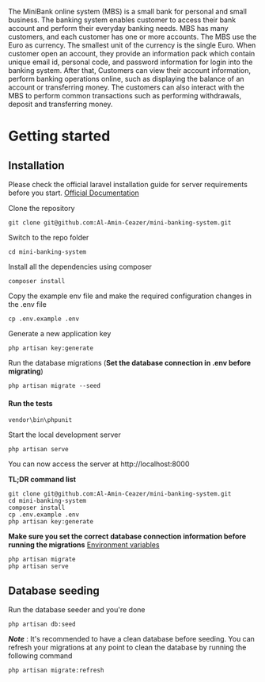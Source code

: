 The MiniBank online system (MBS) is a small bank for personal and small business. The banking
system enables customer to access their bank account and perform their everyday banking needs.
MBS has many customers, and each customer has one or more accounts. The MBS use the Euro as
currency. The smallest unit of the currency is the single Euro.
When customer open an account, they provide an information pack which contain unique email id,
personal code, and password information for login into the banking system. After that, Customers
can view their account information, perform banking operations online, such as displaying the
balance of an account or transferring money. The customers can also interact with the MBS to
perform common transactions such as performing withdrawals, deposit and transferring money.

# Getting started

## Installation

Please check the official laravel installation guide for server requirements before you start. [Official Documentation](https://laravel.com/docs/5.4/installation#installation)


Clone the repository

    git clone git@github.com:Al-Amin-Ceazer/mini-banking-system.git

Switch to the repo folder

    cd mini-banking-system

Install all the dependencies using composer

    composer install

Copy the example env file and make the required configuration changes in the .env file

    cp .env.example .env

Generate a new application key

    php artisan key:generate

Run the database migrations (**Set the database connection in .env before migrating**)

    php artisan migrate --seed
#### Run the tests
    vendor\bin\phpunit

Start the local development server

    php artisan serve

You can now access the server at http://localhost:8000

**TL;DR command list**

    git clone git@github.com:Al-Amin-Ceazer/mini-banking-system.git
    cd mini-banking-system
    composer install
    cp .env.example .env
    php artisan key:generate
    
**Make sure you set the correct database connection information before running the migrations** [Environment variables](#environment-variables)

    php artisan migrate
    php artisan serve
## Database seeding

Run the database seeder and you're done

    php artisan db:seed

***Note*** : It's recommended to have a clean database before seeding. You can refresh your migrations at any point to clean the database by running the following command

    php artisan migrate:refresh
